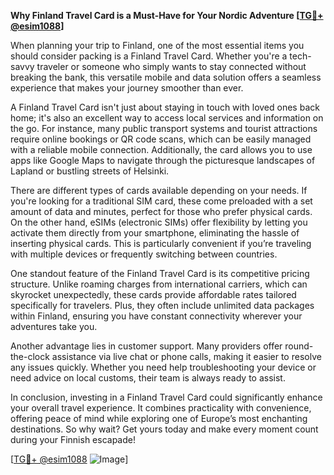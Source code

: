**Why Finland Travel Card is a Must-Have for Your Nordic Adventure [[TG💪+ @esim1088](https://t.me/s/esim1088)]**

When planning your trip to Finland, one of the most essential items you should consider packing is a Finland Travel Card. Whether you're a tech-savvy traveler or someone who simply wants to stay connected without breaking the bank, this versatile mobile and data solution offers a seamless experience that makes your journey smoother than ever.

A Finland Travel Card isn't just about staying in touch with loved ones back home; it's also an excellent way to access local services and information on the go. For instance, many public transport systems and tourist attractions require online bookings or QR code scans, which can be easily managed with a reliable mobile connection. Additionally, the card allows you to use apps like Google Maps to navigate through the picturesque landscapes of Lapland or bustling streets of Helsinki.

There are different types of cards available depending on your needs. If you're looking for a traditional SIM card, these come preloaded with a set amount of data and minutes, perfect for those who prefer physical cards. On the other hand, eSIMs (electronic SIMs) offer flexibility by letting you activate them directly from your smartphone, eliminating the hassle of inserting physical cards. This is particularly convenient if you’re traveling with multiple devices or frequently switching between countries.

One standout feature of the Finland Travel Card is its competitive pricing structure. Unlike roaming charges from international carriers, which can skyrocket unexpectedly, these cards provide affordable rates tailored specifically for travelers. Plus, they often include unlimited data packages within Finland, ensuring you have constant connectivity wherever your adventures take you.

Another advantage lies in customer support. Many providers offer round-the-clock assistance via live chat or phone calls, making it easier to resolve any issues quickly. Whether you need help troubleshooting your device or need advice on local customs, their team is always ready to assist.

In conclusion, investing in a Finland Travel Card could significantly enhance your overall travel experience. It combines practicality with convenience, offering peace of mind while exploring one of Europe’s most enchanting destinations. So why wait? Get yours today and make every moment count during your Finnish escapade!

[[TG💪+ @esim1088](https://t.me/s/esim1088) ![Image](https://i.postimg.cc/Y0z9fWf4/image.png)]